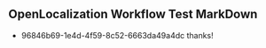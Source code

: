 ## OpenLocalization Workflow Test MarkDown
* 96846b69-1e4d-4f59-8c52-6663da49a4dc 
thanks!<!--HONumber=Mar16_HO4-->

